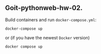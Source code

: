 ## Goit-pythonweb-hw-02.

Build containers and run `docker-compose.yml`:
```
docker-compose up
```
or (if you have the newest `Docker` version)
```
docker compose up
```